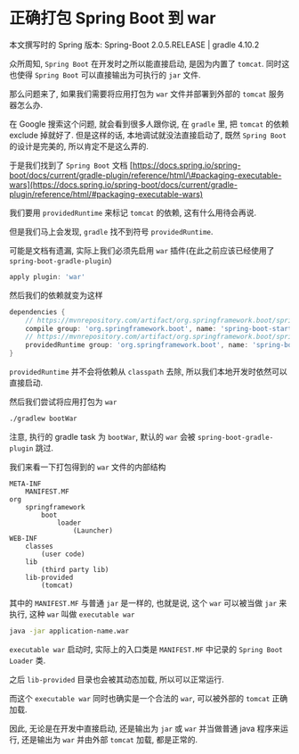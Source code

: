 # 正确打包 Spring Boot 到 war

本文撰写时的 Spring 版本: Spring-Boot 2.0.5.RELEASE \| gradle 4.10.2

众所周知, `Spring Boot` 在开发时之所以能直接启动, 是因为内置了 `tomcat`. 同时这也使得 `Spring Boot` 可以直接输出为可执行的 `jar` 文件.

那么问题来了, 如果我们需要将应用打包为 `war` 文件并部署到外部的 `tomcat` 服务器怎么办.

在 Google 搜索这个问题, 就会看到很多人跟你说, 在 `gradle` 里, 把 `tomcat` 的依赖 exclude 掉就好了. 但是这样的话, 本地调试就没法直接启动了, 既然 `Spring Boot` 的设计是完美的, 所以肯定不是这么弄的.

于是我们找到了 `Spring Boot` 文档 [https://docs.spring.io/spring-boot/docs/current/gradle-plugin/reference/html/\#packaging-executable-wars](https://docs.spring.io/spring-boot/docs/current/gradle-plugin/reference/html/#packaging-executable-wars)

我们要用 `providedRuntime` 来标记 `tomcat` 的依赖, 这有什么用待会再说.

但是我们马上会发现, `gradle` 找不到符号 `providedRuntime`.

可能是文档有遗漏, 实际上我们必须先启用 `war` 插件\(在此之前应该已经使用了 `spring-boot-gradle-plugin`\)

```groovy
apply plugin: 'war'
```

然后我们的依赖就变为这样

```groovy
dependencies {
    // https://mvnrepository.com/artifact/org.springframework.boot/spring-boot-starter-web
    compile group: 'org.springframework.boot', name: 'spring-boot-starter-web'
    // https://mvnrepository.com/artifact/org.springframework.boot/spring-boot-starter-tomcat
    providedRuntime group: 'org.springframework.boot', name: 'spring-boot-starter-tomcat'
}
```

`providedRuntime` 并不会将依赖从 `classpath` 去除, 所以我们本地开发时依然可以直接启动.

然后我们尝试将应用打包为 `war`

```bash
./gradlew bootWar
```

注意, 执行的 gradle task 为 `bootWar`, 默认的 `war` 会被 `spring-boot-gradle-plugin` 跳过.

我们来看一下打包得到的 `war` 文件的内部结构

```text
META-INF
    MANIFEST.MF
org
    springframework
        boot
            loader
                (Launcher)
WEB-INF
    classes
        (user code)
    lib
        (third party lib)
    lib-provided
        (tomcat)
```

其中的 `MANIFEST.MF` 与普通 `jar` 是一样的, 也就是说, 这个 `war` 可以被当做 `jar` 来执行, 这种 `war` 叫做 `executable war`

```bash
java -jar application-name.war
```

`executable war` 启动时, 实际上的入口类是 `MANIFEST.MF` 中记录的 `Spring Boot Loader` 类.

之后 `lib-provided` 目录也会被其动态加载, 所以可以正常运行.

而这个 `executable war` 同时也确实是一个合法的 `war`, 可以被外部的 `tomcat` 正确加载.

因此, 无论是在开发中直接启动, 还是输出为 `jar` 或 `war` 并当做普通 java 程序来运行, 还是输出为 `war` 并由外部 `tomcat` 加载, 都是正常的.

